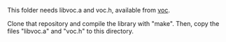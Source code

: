 This folder needs libvoc.a and voc.h, available from 
[voc](http://www.github.com/paulbatchelor/voc). 

Clone that repository and compile the library with "make".
Then, copy the files "libvoc.a" and "voc.h" to this directory.
